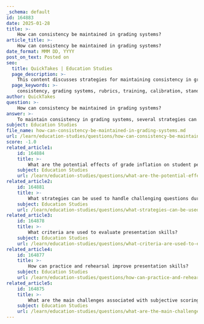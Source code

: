 ```yaml
---
_schema: default
id: 164883
date: 2025-01-28
title: >-
    How can consistency be maintained in grading systems?
article_title: >-
    How can consistency be maintained in grading systems?
date_format: MMM DD, YYYY
post_on_text: Posted on
seo:
  title: QuickTakes | Education Studies
  page_description: >-
    This content discusses strategies for maintaining consistency in grading systems, including the use of rubrics, training for educators, regular reviews of grading practices, standardized assessments, and feedback mechanisms.
  page_keywords: >-
    consistency, grading systems, rubrics, training, calibration, standardized assessments, feedback mechanisms, transparency, assessment practices, educational institutions
author: QuickTakes
question: >-
    How can consistency be maintained in grading systems?
answer: >-
    To maintain consistency in grading systems, several strategies can be implemented based on the gathered information:\n\n1. **Use of Rubrics**: Implementing scoring rubrics is one of the most effective ways to ensure consistency in grading. Rubrics provide a standardized set of criteria for evaluating student work, which helps minimize subjective bias and ensures that all students are assessed against the same benchmarks. By clearly outlining expectations and performance levels, rubrics enhance clarity and transparency in the grading process.\n\n2. **Training and Calibration**: Regular training sessions for educators on how to apply grading criteria consistently can help maintain uniformity. Calibration exercises, where multiple instructors grade the same set of student work using the same rubric, can help identify discrepancies in grading and align standards among different evaluators.\n\n3. **Regular Review of Grading Practices**: Periodically reviewing and updating grading practices and rubrics can help ensure they remain relevant and effective. This review process can involve gathering feedback from both students and educators to identify areas for improvement.\n\n4. **Standardized Assessments**: Utilizing standardized assessments can provide a consistent measure of student performance across different classes and instructors. This approach helps ensure that all students are evaluated on the same scale, which can enhance fairness in grading.\n\n5. **Feedback Mechanisms**: Establishing feedback mechanisms where students can express their concerns about grading can help identify inconsistencies. This feedback can be used to adjust grading practices and ensure that they are applied fairly and consistently.\n\n6. **Documentation and Transparency**: Keeping detailed records of grading criteria, rubrics, and assessment methods can help maintain consistency over time. Transparency in how grades are assigned allows students to understand the grading process and reduces the likelihood of disputes.\n\nBy implementing these strategies, educational institutions can enhance the consistency and fairness of their grading systems, ultimately leading to a more equitable assessment of student performance.
subject: Education Studies
file_name: how-can-consistency-be-maintained-in-grading-systems.md
url: /learn/education-studies/questions/how-can-consistency-be-maintained-in-grading-systems
score: -1.0
related_article1:
    id: 164884
    title: >-
        What are the potential effects of grade inflation on student perceptions?
    subject: Education Studies
    url: /learn/education-studies/questions/what-are-the-potential-effects-of-grade-inflation-on-student-perceptions
related_article2:
    id: 164881
    title: >-
        What strategies can be used to handle challenging questions during a Q&A session?
    subject: Education Studies
    url: /learn/education-studies/questions/what-strategies-can-be-used-to-handle-challenging-questions-during-a-qa-session
related_article3:
    id: 164878
    title: >-
        What criteria are used to evaluate presentation skills?
    subject: Education Studies
    url: /learn/education-studies/questions/what-criteria-are-used-to-evaluate-presentation-skills
related_article4:
    id: 164877
    title: >-
        How can practice and rehearsal improve presentation skills?
    subject: Education Studies
    url: /learn/education-studies/questions/how-can-practice-and-rehearsal-improve-presentation-skills
related_article5:
    id: 164875
    title: >-
        What are the main challenges associated with subjective scoring?
    subject: Education Studies
    url: /learn/education-studies/questions/what-are-the-main-challenges-associated-with-subjective-scoring
---
```


&nbsp;